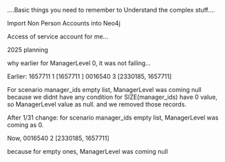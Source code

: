 ....Basic things you need to remember to Understand the complex stuff....

Import Non Person Accounts into Neo4j

Access of service account for me...

2025 planning


why earlier for ManagerLevel 0, it was not failing...

Earlier:
1657711 1 [1657711 ]
0016540 3 [2330185, 1657711]

For scenario manager_ids empty list, ManagerLevel was coming null because we didnt have any condition for SIZE(manager_ids) have 0 value, so ManagerLevel value as null.
and we removed those records.

After 1/31 change:
for scenario manager_ids empty list, ManagerLevel was coming as 0.

Now,
0016540 2 [2330185, 1657711]

because for empty ones, ManagerLevel was coming null